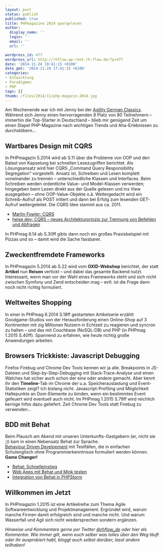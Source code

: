 ```yaml
---
layout: post
status: publish
published: true
title: PHPmagazine 2014 quergelesen
author:
  display_name: ''
  login: ''
  email: ''
  url: ''

wordpress_id: 477
wordpress_url: http://rhflow.wp-root.rh-flow.de/?p=477
date: '2014-11-24 19:41:15 +0100'
date_gmt: '2014-11-24 17:41:15 +0100'
categories:
- Entwicklung
- Paradigmen
- PHP
tags: []
thumb: /files/2014/11/php-magazin-2014.jpg
---
```


<p>Am Wochenende war ich mit Jenny bei der <a href="http://www.agility-german-classics.de/">Agility German Classics</a>. Während sich Jenny einen hervorragenden 8 Platz von 80 Teilnehmern – immerhin die Top-Starter in Deutschland – blieb mir genügend Zeit um einen Stapel PHP-Magazine nach wichtigen Trends und Aha-Erlebnissen zu durchstöbern…</p>

<!--more-->

<h2>Wartbares Design mit CQRS</h2>
<p>In PHPmagazin 5.2014 wird ab S.11 über die Probleme von OOP und den Balast von Kapselung bei schnellen Lesezugriffen berichtet. Als Lösungsansatz wird hier CQRS „Command Query Responsibility Segregation“ vorgestellt. Ansatz ist, Schreiben und Lesen komplett voneinander zu trennen – unterschiedliche Klassen und Interfaces. Beim Schreiben werden ordentliche Value- und Model-Klassen verwerden; hingegeben beim Lesen direkt aus der Quelle gelesen und ins View ausgegeben – ohne OOP-Value-Objekte o.ä. Weitergedacht wird ein Schreib-Aufruf als POST initiert und dann bei Erfolg zum lesenden GET-Aufruf weitergeleitet. Die CQRS Idee stammt aus ca. 2011.</p>
<ul>
<li><a href="http://martinfowler.com/bliki/CQRS.html">Martin Fowler: CQRS</a></li>
<li><a href="http://www.heise.de/developer/artikel/CQRS-neues-Architekturprinzip-zur-Trennung-von-Befehlen-und-Abfragen-1797489.html">heise dev: CQRS – neues Architekturprinzip zur Trennung von Befehlen und Abfragen</a></li>
</ul>
<p>In PHPmag 6.14 ab S.30ff gibts dann noch ein großes Praxisbeispiel mit Pizzas und so – damit wird die Sache fassbarer.</p>
<h2>Zweckentfremdete Frameworks</h2>
<p>In PHPmagazin 5.2014 ab S.22 wird vom <strong>OXID-Webshop</strong> berichtet, der statt <strong>Artikel</strong> nun <strong>Reisen</strong> vertickt – und dabei das gesamte Backend nutzt. Interessant, wenn man vor der Wahl eines Frameworks steht und sich nicht zwischen Symfony und Zend entscheiden mag – evtl. ist die Frage dann noch nicht richtig formuliert.</p>
<h2>Weltweites Shopping</h2>
<p>In einer in PHPmag 6.2014 S.18ff gestarteten Artikelserie erzählt Goodgame-Studios von der Herausforderung einen Online-Shop auf 3 Kontinenten mit zig Millionen Nutzern in Echtzeit zu reagieren und syncron zu halten – und das mit Couchbase (NoSQL-DB) und PHP (in PHPmag 1.2015 S.40ff). Spannend zu erfahren, wie heute richtig große Anwendungen arbeiten.</p>
<h2>Browsers Trickkiste: Javascript Debugging</h2>
<p>Firefox Firebug und Chrome Dev Tools kennen wir ja alle. Breakpoints in JS-Dateien und Step-by-Step-Debugging mit Stack-Trace-Analyse und einen Watches hat sicher auch schon der eine oder andere gemacht. Aber kennt ihr den <strong>Timeline</strong>-Tab im Chrome der u.a. Speicherauslastung und Event-Statistiken zeigt? Ich bislang nicht. Javascript-Profiling und Möglichkeit Haltepunkte an Dom-Elemente zu binden, wenn ein bestimmtes Event gefeuert wird eventuell auch nicht. Im PHPmag 1.2015 S.79ff wird reichlich kernige Infos dazu geliefert. Zeit Chrome Dev Tools statt Firebug zu verwenden…</p>
<h2>BDD mit Behat</h2>
<p>Beim Plausch am Abend mit unseren Unterkunfts-Gastgebern (er, nicht sie ;)) kam in einen Nebensatz Behat zur Sprache.<br>
<a href="http://de.wikipedia.org/wiki/Behavior_Driven_Development">Behaviour Driven Development</a> mit Testfällen, die in einfachen Schulenglisch ohne Programmierkenntnisse formuliert werden können. <strong>Game Changer!</strong></p>
<ul>
<li><a href="http://behat.readthedocs.org/en/v2.5/quick_intro.html">Behat: Schnelleinstieg</a></li>
<li><a href="http://behat.readthedocs.org/en/v2.5/cookbook/behat_and_mink.html">Web Apps mit Behat und Mink testen</a></li>
<li><a href="http://behat.readthedocs.org/en/v2.5/cookbook/behat_and_mink.html">Integration von Behat in PHPStorm</a></li>
</ul>
<h2>Willkommen im Jetzt</h2>
<p>In PHPmagazin 1.2015 ist eine Artikelreihe zum Thema Agile Softwareentwicklung und Projektmanagement. Ergründet wird, warum manche Firmen damit erfolgreich sind und manche nicht. Und warum Wasserfall und Agil sich nicht wiedersprechen sondern ergänzen.</p>
<p><i>Hinweise und Kommentare gerne per Twitter <a href="https://twitter.com/rhflow_de">@rhflow_de</a> oder hier als Kommentar. Wie immer gilt, wenn euch selber was tolles über den Weg läuft oder ihr ausprobiert habt, bloggt auch selbst darüber, lasst andere teilhaben!</i></p>
